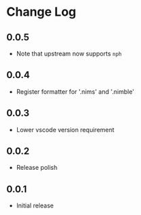 # Change Log

## 0.0.5

- Note that upstream now supports `nph`

## 0.0.4

- Register formatter for '.nims' and '.nimble'

## 0.0.3

- Lower vscode version requirement

## 0.0.2

- Release polish

## 0.0.1

- Initial release

